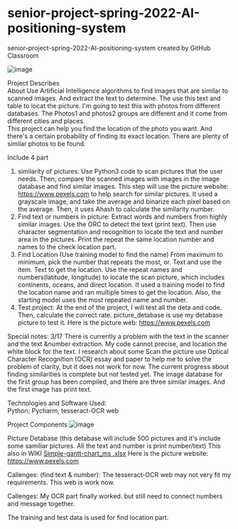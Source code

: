 # senior-project-spring-2022-AI-positioning-system
senior-project-spring-2022-AI-positioning-system created by GitHub Classroom

![image](https://user-images.githubusercontent.com/72994790/155942737-dd6101bf-0149-4948-a8da-c893bec73347.png)

Project Describes                                                                                          
About
Use Artificial Intelligence algorithms to find images that are similar to scanned images. And extract the text to determine. The use this text and table to locat the picture. I'm going to test this with photos from different databases. The Photos1 and photos2 groups are different and it come from different cities and places.        
This project can help you find the location of the photo you want. And there's a certain probability of finding its exact location. There are plenty of similar photos to be found.

Include 4 part
1. similarity of pictures:
Use Python3 code to scan pictures that the user needs. Then, compare the scanned images with images in the image database and find similar images. This step will use the picture website: https://www.pexels.com to help search for similar pictures. It used a grayscale image, and take the average and binarize each pixel based on the average. Then, it uses Ahash to calculate the similarity number.
2. Find text or numbers in picture: 
Extract words and numbers from highly similar images. Use the ORC to detect the text (print text). Then use character segmentation and recognition to locate the text and number area in the pictures. Print the repeat the same location number and names to the check location part.
3. Find Location
(Use training model to find the name)
From maximum to minimum, pick the number that repeats the most, or. Text and use the item. Text to get the location.
Use the repeat names and numbers(latitude, longitude) to locate the scan picture, which includes continents, oceans, and direct location. It used a training model to find the location name and ran multiple times to get the location. Also, the starting model uses the most repeated name and number.
4. Test project:
At the end of the project, I will test all the deta and code. Then, calculate the correct rate.
picture_detabase is use my detabase picture to test it.
Here is the picture web: https://www.pexels.com

Special notes:  3/17 There is currently a problem with the text in the scanner and the text &number extraction. My code cannot precise, and location the white block for the text. I research about some Scan the picture use Optical Character Recognition (OCR) essay and paper to help me to solve the problem of clarity, but it does not work for now. The current progress about finding similarities is complete but not tested yet. The image database for the first group has been compiled, and there are three similar images. And the first image has print text.

Technologies and Software Used:                        
Python; Pycharm, tesseract-OCR web

Project Components
![image](https://user-images.githubusercontent.com/72994790/155926459-9816875a-93bd-442a-a118-edb4be6c404b.png)

Picture Detabase (this detabase will include 500 pictures and it's include some samiliar pictures. All the text and number is print number/text)
This also in WIKI
[Simple-gantt-chart_ms .xlsx](https://github.com/comp195/senior-project-spring-2022-AI-positioning-system/files/8189944/Simple-gantt-chart_ms.xlsx)
Here is the picture website: https://www.pexels.com

Callenges: (find text & number):
The tesseract-OCR web may not very fit my requirements. This web is work now.

Callenges: My OCR part finally worked. but still need to connect numbers and message together. 

The training and test data is used for find location part.
